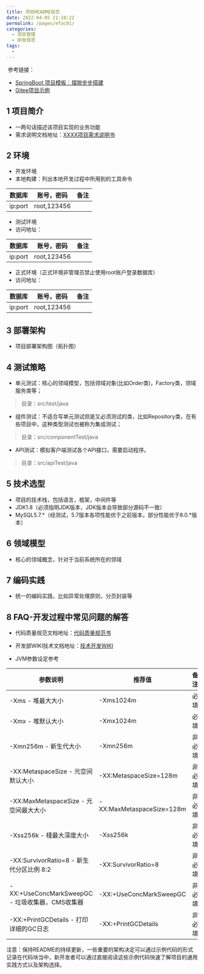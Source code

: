 ```yaml
---
title: 项目README规范
date: 2022-04-05 21:18:22
permalink: /pages/efac91/
categories:
  - 项目管理
  - 研发规范
tags:
  - 
---
```

​	参考链接：

- [SpringBoot 项目模板：摆脱步步搭建](https://mp.weixin.qq.com/s?__biz=MzUxOTc4NjEyMw==&mid=2247499947&idx=2&sn=b218be474b36544fd595a91882414bdd&chksm=f9f6db4fce815259d4f1b1b40d1a1d0c0f86774b93423afbda1d11fc0540d5df7853727f7512&mpshare=1&scene=24&srcid=0117IJW8jD0GUU8eaP1wNV9U&sharer_sharetime=1610865492908&sharer_shareid=63281a6430fc669a5b286c6a03545e04#rd)
- [Gitee项目示例](https://github.com/e-commerce-sample/ecommerce-order-service)

## 1 项目简介

- 一两句话描述该项目实现的业务功能
- 需求说明文档地址：[XXXX项目需求说明书](http://)


## 2 环境

- 开发环境
- 本地构建：列出本地开发过程中所用到的工具命令

| 数据库  | 账号，密码  | 备注 |
| ------- | ----------- | ---- |
| ip:port | root,123456 |      |

- 测试环境
- 访问地址：

| 数据库  | 账号，密码  | 备注 |
| ------- | ----------- | ---- |
| ip:port | root,123456 |      |

- 正式环境（正式环境非管理员禁止使用root账户登录数据库）
- 访问地址：

| 数据库  | 账号，密码  | 备注 |
| ------- | ----------- | ---- |
| ip:port | root,123456 |      |


## 3 部署架构

- 项目部署架构图（拓扑图）


## 4 测试策略

- 单元测试：核心的领域模型，包括领域对象(比如Order类)，Factory类，领域服务类等；

> 目录：src/test/java


- 组件测试：不适合写单元测试但是又必须测试的类，比如Repository类，在有些项目中，这种类型测试也被称为集成测试；

> 目录：src/componentTest/java


- API测试：模拟客户端测试各个API接口，需要启动程序。

> 目录：src/apiTest/java


## 5 技术选型

- 项目的技术栈，包括语言，框架，中间件等
- JDK1.8（必须指明JDK版本，JDK版本会导致部分源码不一致）
- MySQL5.7.*（经测试，5.7版本各项性能优于之前版本，部分性能优于8.0.*版本）

## 6 领域模型

- 核心的领域概念，针对于当前系统所在的领域

## 7 编码实践

- 统一的编码实践，比如异常处理原则，分页封装等

## 8 FAQ-开发过程中常见问题的解答

- 代码质量规范文档地址：[代码质量规范书](http://)
- 开发部WIKI技术文档地址：[技术开发WIKI](http://)

- JVM参数设定参考

| 参数说明                                        | 推荐值                    | 备注   |
| ----------------------------------------------- | ------------------------- | ------ |
| -Xms - 堆最大大小                               | -Xms1024m                 | 必填   |
| -Xmx - 堆默认大小                               | -Xmx1024m                 | 必填   |
| -Xmn256m - 新生代大小                           | -Xmn256m                  | 非必填 |
| -XX:MetaspaceSize - 元空间默认大小              | -XX:MetaspaceSize=128m    | 非必填 |
| -XX:MaxMetaspaceSize - 元空间最大大小           | -XX:MaxMetaspaceSize=128m | 非必填 |
| -Xss256k - 棧最大深度大小                       | -Xss256k                  | 非必填 |
| -XX:SurvivorRatio=8 - 新生代分区比例 8:2        | -XX:SurvivorRatio=8       | 非必填 |
| -XX:+UseConcMarkSweepGC - 垃圾收集器，CMS收集器 | -XX:+UseConcMarkSweepGC   | 非必填 |
| -XX:+PrintGCDetails - 打印详细的GC日志          | -XX:+PrintGCDetails       | 非必填 |

注意：
​保持README的持续更新，一些重要的架构决定可以通过示例代码的形式记录在代码块当中，新开发者可以通过直接阅读这些示例代码快速了解项目的通用实践方式以及架构选择。